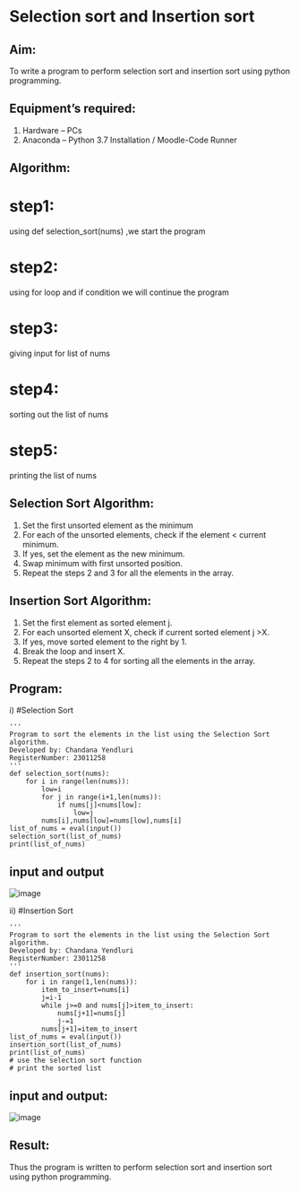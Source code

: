 # Selection sort and Insertion sort
## Aim:
To write a program to perform selection sort and insertion sort using python programming.
## Equipment’s required:
1.	Hardware – PCs
2.	Anaconda – Python 3.7 Installation / Moodle-Code Runner
## Algorithm:
# step1:
using def selection_sort(nums) ,we start the program
# step2:
using for loop and if condition we will continue the program
# step3:
giving input for list of nums
# step4:
sorting out the list of nums
# step5:
printing the list of nums

## Selection Sort Algorithm:
1.	Set the first unsorted element as the minimum
2.	For each of the unsorted elements, check if the element < current minimum.
3.	If yes, set the element as the new minimum.
4.	Swap minimum with first unsorted position.
5.	Repeat the steps 2 and 3 for all the elements in the array.
## Insertion Sort Algorithm:
1.	Set the first element as sorted element j.
2.	For each unsorted element X, check if current sorted element j >X.
3.	If yes, move sorted element to the right by 1.
4.	Break the loop and insert X.
5.	Repeat the steps 2 to 4 for sorting all the elements in the array.
## Program:
i)	#Selection Sort
```
''' 
Program to sort the elements in the list using the Selection Sort algorithm.
Developed by: Chandana Yendluri
RegisterNumber: 23011258
'''
def selection_sort(nums):
    for i in range(len(nums)):
        low=i
        for j in range(i+1,len(nums)):
            if nums[j]<nums[low]:
                low=j
        nums[i],nums[low]=nums[low],nums[i]
list_of_nums = eval(input())
selection_sort(list_of_nums)
print(list_of_nums)

```
## input and output
![image](https://github.com/23011258/Sorting-Algorithm/assets/139842204/a7ce54a8-aa7a-4376-a14a-4088f421d05e)

ii)	#Insertion Sort
```
''' 
Program to sort the elements in the list using the Selection Sort algorithm.
Developed by: Chandana Yendluri
RegisterNumber: 23011258
'''
def insertion_sort(nums):
    for i in range(1,len(nums)):
        item_to_insert=nums[i]
        j=i-1
        while j>=0 and nums[j]>item_to_insert:
            nums[j+1]=nums[j]
            j-=1
        nums[j+1]=item_to_insert
list_of_nums = eval(input())
insertion_sort(list_of_nums)
print(list_of_nums)
# use the selection sort function
# print the sorted list
```
## input and output:
![image](https://github.com/23011258/Sorting-Algorithm/assets/139842204/048bcc12-a4fc-4e11-9816-d42a0b47b4dd)



## Result:
Thus the program is written to perform selection sort and insertion sort using python programming.
